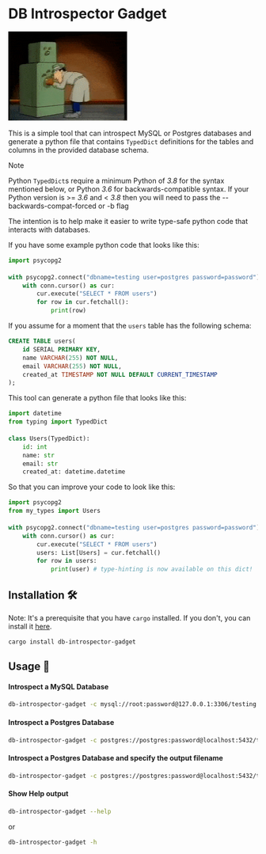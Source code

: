 # DB Introspector Gadget

![Inspector Gadget introspecting a safe](inspector_gadget.gif)

This is a simple tool that can introspect MySQL or Postgres databases and generate a python file that contains `TypedDict` definitions for the tables and columns in the provided database schema.

> [!NOTE]
> Python `TypedDict`s require a minimum Python of _3.8_ for the syntax mentioned below, or Python _3.6_ for backwards-compatible syntax.
> If your Python version is >= _3.6_ and < _3.8_ then you will need to pass the --backwards-compat-forced or -b flag

The intention is to help make it easier to write type-safe python code that interacts with databases.

If you have some example python code that looks like this:

```python
import psycopg2

with psycopg2.connect("dbname=testing user=postgres password=password") as conn:
    with conn.cursor() as cur:
        cur.execute("SELECT * FROM users")
        for row in cur.fetchall():
            print(row)
```

If you assume for a moment that the `users` table has the following schema:

```sql
CREATE TABLE users(
    id SERIAL PRIMARY KEY,
    name VARCHAR(255) NOT NULL,
    email VARCHAR(255) NOT NULL,
    created_at TIMESTAMP NOT NULL DEFAULT CURRENT_TIMESTAMP
);
```

This tool can generate a python file that looks like this:

```python
import datetime
from typing import TypedDict

class Users(TypedDict):
    id: int
    name: str
    email: str
    created_at: datetime.datetime
```

So that you can improve your code to look like this:

```python
import psycopg2
from my_types import Users

with psycopg2.connect("dbname=testing user=postgres password=password") as conn:
    with conn.cursor() as cur:
        cur.execute("SELECT * FROM users")
        users: List[Users] = cur.fetchall()
        for row in users:
            print(user) # type-hinting is now available on this dict!
```

## Installation 🛠️

Note: It's a prerequisite that you have `cargo` installed. If you don't, you can install it [here](https://www.rust-lang.org/tools/install).

```bash
cargo install db-introspector-gadget
```

## Usage 🚀

#### Introspect a MySQL Database

```bash
db-introspector-gadget -c mysql://root:password@127.0.0.1:3306/testing -s testing
```

#### Introspect a Postgres Database

```bash
db-introspector-gadget -c postgres://postgres:password@localhost:5432/testing -s public
```

#### Introspect a Postgres Database and specify the output filename

```bash
db-introspector-gadget -c postgres://postgres:password@localhost:5432/testing -s public -o my_types.py
```

#### Show Help output

```bash
db-introspector-gadget --help
```

or

```bash
db-introspector-gadget -h
```

